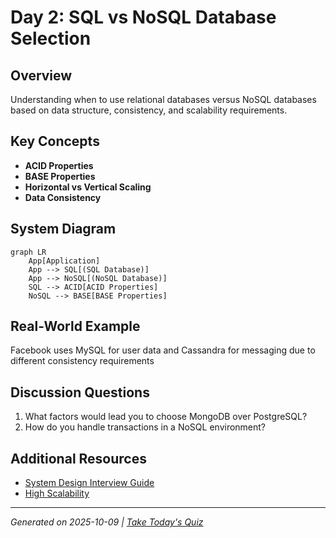# Day 2: SQL vs NoSQL Database Selection

## Overview
Understanding when to use relational databases versus NoSQL databases based on data structure, consistency, and scalability requirements.

## Key Concepts
- **ACID Properties**
- **BASE Properties**
- **Horizontal vs Vertical Scaling**
- **Data Consistency**

## System Diagram
```mermaid
graph LR
    App[Application]
    App --> SQL[(SQL Database)]
    App --> NoSQL[(NoSQL Database)]
    SQL --> ACID[ACID Properties]
    NoSQL --> BASE[BASE Properties]
```

## Real-World Example
Facebook uses MySQL for user data and Cassandra for messaging due to different consistency requirements

## Discussion Questions
1. What factors would lead you to choose MongoDB over PostgreSQL?
2. How do you handle transactions in a NoSQL environment?

## Additional Resources
- [System Design Interview Guide](https://github.com/donnemartin/system-design-primer)
- [High Scalability](http://highscalability.com/)

---
*Generated on 2025-10-09 | [Take Today's Quiz](../docs/quiz-2025-10-09.html)*
